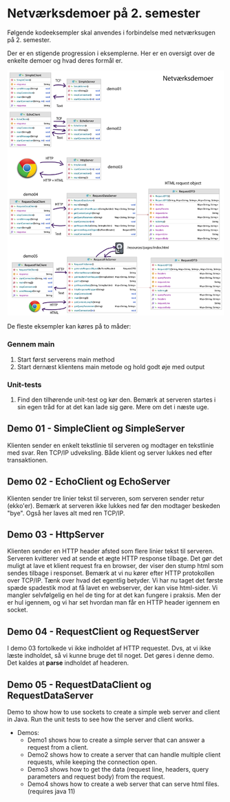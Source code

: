 # Netværksdemoer på 2. semester

Følgende kodeeksempler skal anvendes i forbindelse med netværksugen på 2. semester.

Der er en stigende progression i eksemplerne. Her er en oversigt over de enkelte demoer
og hvad deres formål er.

![Networkdemos](./images/networkdemo.png)

De fleste eksempler kan køres på to måder:

### Gennem main

1) Start først serverens main method
2) Start dernæst klientens main metode og hold godt øje med output

### Unit-tests

1) Find den tilhørende unit-test og kør den. Bemærk at serveren startes i sin egen tråd for at det kan lade sig gøre. Mere om det i næste uge.

## Demo 01 - SimpleClient og SimpleServer

Klienten sender en enkelt tekstlinie til serveren og modtager en tekstlinie med svar. 
Ren TCP/IP udveksling. Både klient og server lukkes ned efter transaktionen.

## Demo 02 - EchoClient og EchoServer

Klienten sender tre linier tekst til serveren, som serveren sender retur (ekko'er). Bemærk at 
serveren ikke lukkes ned før den modtager beskeden "bye". Også her laves alt med ren TCP/IP.

## Demo 03 - HttpServer

Klienten sender en HTTP header afsted som flere linier tekst til serveren. Serveren kvitterer ved at 
sende et ægte HTTP response tilbage. Det gør det muligt at lave et klient request fra en browser, der viser
den stump html som sendes tilbage i responset. Bemærk at vi nu kører efter HTTP protokollen over TCP/IP. Tænk over
hvad det egentlig betyder. Vi har nu taget det første spæde spadestik mod at få lavet en webserver, der kan 
vise html-sider. Vi mangler selvfølgelig en hel de ting for at det kan fungere i praksis. Men der er hul
igennem, og vi har set hvordan man får en HTTP header igennem en socket.

## Demo 04 - RequestClient og RequestServer

I demo 03 fortolkede vi ikke indholdet af HTTP requestet. Dvs, at vi ikke læste indholdet, så vi kunne bruge det
til noget. Det gøres i denne demo. Det kaldes at **parse** indholdet af headeren. 


## Demo 05 - RequestDataClient og RequestDataServer


Demo to show how to use sockets to create a simple web server and client in Java.
Run the unit tests to see how the server and client works.
- Demos:
  - Demo1 shows how to create a simple server that can answer a request from a client.
  - Demo2 shows how to create a server that can handle multiple client requests, while keeping the connection open.
  - Demo3 shows how to get the data (request line, headers, query parameters and request body) from the request.
  - Demo4 shows how to create a web server that can serve html files. (requires java 11)


